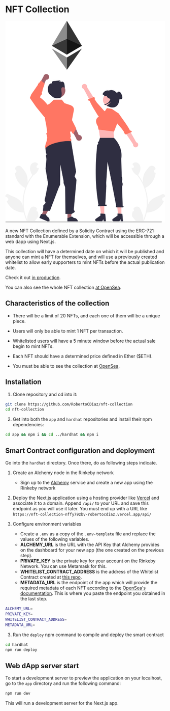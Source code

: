 # NFT Collection

![First NFT](app/public/nfts/0.svg)

A new NFT Collection defined by a Solidity Contract using the ERC-721 standard with the Enumerable Extension, which will be accessible through a web dapp using Next.js.

This collection will have a determined date on which it will be published and anyone can mint a NFT for themselves, and will use a previously created whitelist to allow early supporters to mint NFTs before the actual publication date.

Check it out [in production](https://nft-collection-nffy79zbv-robertocdiaz.vercel.app/).

You can also see the whole NFT collection [at OpenSea](https://testnets.opensea.io/collection/whitelistnftcollection-v2).

## Characteristics of the collection
* There will be a limit of 20 NFTs, and each one of them will be a unique piece.  

* Users will only be able to mint 1 NFT per transaction.

* Whitelisted users will have a 5 minute window before the actual sale begin to mint NFTs.

* Each NFT should have a determined price defined in Ether ($ETH).

* You must be able to see the collection at [OpenSea](https://testnets.opensea.io).

## Installation

1. Clone repository and cd into it:
```bash
git clone https://github.com/RobertoCDiaz/nft-collection
cd nft-collection
```

2. Get into both the `app` and `hardhat` repositories and install their npm dependencies:
```bash
cd app && npm i && cd ../hardhat && npm i
```

## Smart Contract configuration and deployment
Go into the `hardhat` directory. Once there, do as following steps indicate. 

1. Create an Alchemy node in the Rinkeby network
    * Sign up to the [Alchemy](https://www.alchemyapi.io) service and create a new app using the Rinkeby network

2. Deploy the Next.js application using a hosting provider like [Vercel](https://vercel.com) and associate it to a domain. Append `/api/` to your URL and save this endpoint as you will use it later. You must end up with a URL like `https://nft-collection-nffy79zbv-robertocdiaz.vercel.app/api/`

3. Configure environment variables
    * Create a `.env` as a copy of the `.env-template` file and replace the values of the following variables.
    * **ALCHEMY_URL** is the URL with the API Key that Alchemy provides on the dashboard for your new app (the one created on the previous step).
    * **PRIVATE_KEY** is the private key for your account on the Rinkeby Network. You can use Metamask for this.
    * **WHITELIST_CONTRACT_ADDRESS** is the address of the Whitelist Contract created at [this repo](https://github.com/RobertoCDiaz/whitelist-dapp).
    * **METADATA_URL** is the endpoint of the app which will provide the required metadata of each NFT according to the [OpenSea's documentation](https://docs.opensea.io/docs/metadata-standards). This is where you paste the endpoint you obtained in the last step.
```bash
ALCHEMY_URL=
PRIVATE_KEY=
WHITELIST_CONTRACT_ADDRESS=
METADATA_URL=
```

3. Run the `deploy` npm command to compile and deploy the smart contract

```bash
cd hardhat
npm run deploy
```

## Web dApp server start

To start a development server to preview the application on your localhost, go to the `app` directory and run the following command:

```bash
npm run dev
```

This will run a development server for the Next.js app.